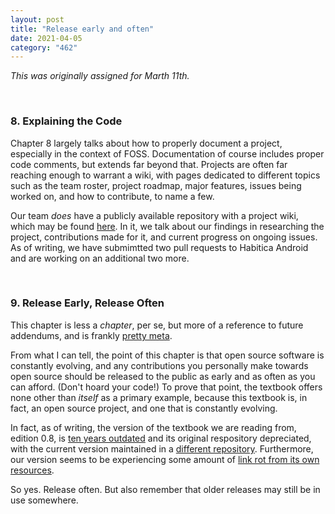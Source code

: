 ```yaml
---
layout: post
title: "Release early and often"
date: 2021-04-05
category: "462"
---
```


*This was originally assigned for Marth 11th.*

<br/>

### 8. Explaining the Code

Chapter 8 largely talks about how to properly document a project, especially in the context of FOSS. Documentation of course includes proper code comments, but extends far beyond that. Projects are often far reaching enough to warrant a wiki, with pages dedicated to different topics such as the team roster, project roadmap,  major features, issues being worked on, and how to contribute, to name a few.

Our team *does* have a publicly available repository with a project wiki, which may be found [here](https://github.com/CSCI-462-01-2021/Fork-Bomb/wiki). In it, we talk about our findings in researching the project, contributions made for it, and current progress on ongoing issues. As of writing, we have submimtted two pull requests to Habitica Android and are working on an additional two more.

<br/>

### 9. Release Early, Release Often

This chapter is less a *chapter*, per se, but more of a reference to future addendums, and is frankly [pretty meta](https://raw.githubusercontent.com/CollinLBauer/collinlbauer.github.io/master/images/meta.gif).

From what I can tell, the point of this chapter is that open source software is constantly evolving, and any contributions you personally make towards open source should be released to the public as early and as often as you can afford. (Don't hoard your code!) To prove that point, the textbook offers none other than *itself* as a primary example, because this textbook is, in fact, an open source project, and one that is constantly evolving.

In fact, as of writing, the version of the textbook we are reading from, edition 0.8, is [ten years outdated](https://www.theopensourceway.org/wiki/Main_Page) and its original respository depreciated, with the current version maintained in a [different repository](https://github.com/theopensourceway/guidebook). Furthermore, our version seems to be experiencing some amount of [link rot from its own resources](https://www.theopensourceway.org/w/index.php?title=Textbook_Roadmap).

So yes. Release often. But also remember that older releases may still be in use somewhere.